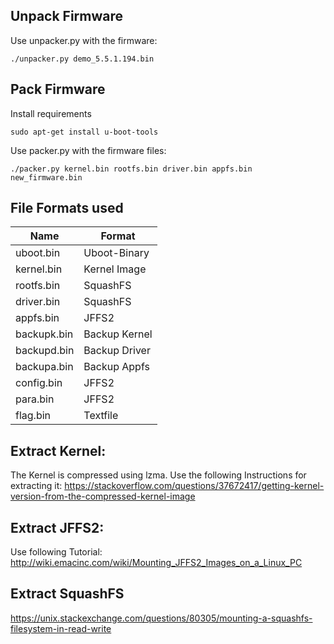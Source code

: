 ## Unpack Firmware

Use unpacker.py with the firmware:

```
./unpacker.py demo_5.5.1.194.bin
```


## Pack Firmware

Install requirements
```
sudo apt-get install u-boot-tools
```

Use packer.py with the firmware files:

```
./packer.py kernel.bin rootfs.bin driver.bin appfs.bin new_firmware.bin
```


## File Formats used

Name | Format 
--- | --- 
uboot.bin | Uboot-Binary
kernel.bin| Kernel Image
rootfs.bin| SquashFS
driver.bin| SquashFS
appfs.bin| JFFS2
backupk.bin| Backup Kernel
backupd.bin| Backup Driver
backupa.bin| Backup Appfs
config.bin| JFFS2
para.bin| JFFS2
flag.bin| Textfile


## Extract Kernel:
The Kernel is compressed using lzma. Use the following Instructions for extracting it:
https://stackoverflow.com/questions/37672417/getting-kernel-version-from-the-compressed-kernel-image


## Extract JFFS2:
Use following Tutorial:
http://wiki.emacinc.com/wiki/Mounting_JFFS2_Images_on_a_Linux_PC

## Extract SquashFS

https://unix.stackexchange.com/questions/80305/mounting-a-squashfs-filesystem-in-read-write